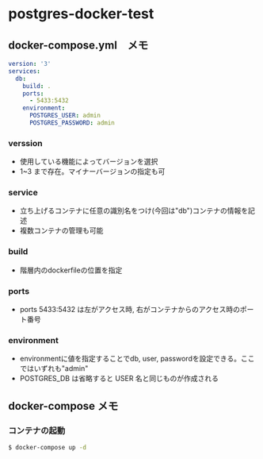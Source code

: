 # postgres-docker-test

## docker-compose.yml　メモ
```yml
version: '3'
services:
  db:
    build: .
    ports:
      - 5433:5432
    environment:
      POSTGRES_USER: admin
      POSTGRES_PASSWORD: admin
```
### verssion 
- 使用している機能によってバージョンを選択
- 1~3 まで存在。マイナーバージョンの指定も可
### service
- 立ち上げるコンテナに任意の識別名をつけ(今回は"db")コンテナの情報を記述
- 複数コンテナの管理も可能
### build
- 階層内のdockerfileの位置を指定
### ports
- ports 5433:5432 は左がアクセス時, 右がコンテナからのアクセス時のポート番号
### environment
- environmentに値を指定することでdb, user, passwordを設定できる。ここではいずれも"admin"
- POSTGRES_DB は省略すると USER 名と同じものが作成される

## docker-compose メモ
### コンテナの起動
```sh
$ docker-compose up -d
```
